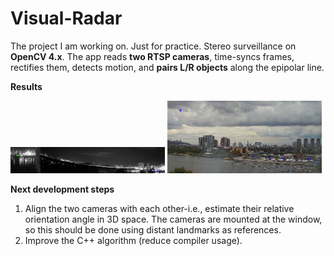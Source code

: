 # Visual-Radar

The project I am working on. Just for practice.
Stereo surveillance on **OpenCV 4.x**. The app reads **two RTSP cameras**, time-syncs frames, rectifies them, detects motion, and **pairs L/R objects** along the epipolar line.

**Results**

<p float="left">
  <img src="./images/camera.jpg" width="49%">
  <img src="./images/cameraD.jpg" width="49%">
</p>

**Next development steps**

1) Align the two cameras with each other-i.e., estimate their relative orientation angle in 3D space. The cameras are mounted at the window, so this should be done using distant landmarks as references.
2) Improve the C++ algorithm (reduce compiler usage).
